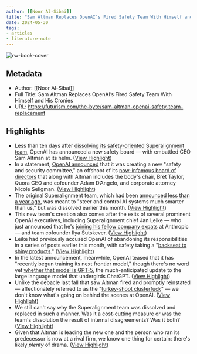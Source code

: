 ```yaml
---
author: [[Noor Al-Sibai]]
title: "Sam Altman Replaces OpenAI’s Fired Safety Team With Himself and His Cronies"
date: 2024-05-30
tags: 
- articles
- literature-note
---
```

![rw-book-cover](https://wp-assets.futurism.com/2024/05/sam-altman-openai-safety-team-replacement.jpg)

## Metadata
- Author: [[Noor Al-Sibai]]
- Full Title: Sam Altman Replaces OpenAI’s Fired Safety Team With Himself and His Cronies
- URL: https://futurism.com/the-byte/sam-altman-openai-safety-team-replacement

## Highlights
- Less than ten days after [dissolving its safety-oriented Superalignment team](https://www.wired.com/story/openai-superalignment-team-disbanded/), OpenAI has announced a new safety board — with embattled CEO Sam Altman at its helm. ([View Highlight](https://read.readwise.io/read/01hz2xxv0nvcvz1b182hnztx0k))
- In a statement, [OpenAI announced](https://openai.com/index/openai-board-forms-safety-and-security-committee/) that it was creating a new "safety and security committee," an offshoot of its [now-infamous board of directors](https://futurism.com/the-byte/openai-board-altman-history) that along with Altman includes the body's chair, Bret Taylor, Quora CEO and cofounder Adam D’Angelo, and corporate attorney Nicole Seligman. ([View Highlight](https://read.readwise.io/read/01hz2xy1094nev0g169d5jb4qv))
- The original Superalignment team, which had been [announced less than a year ago](https://openai.com/index/introducing-superalignment/), was meant to "steer and control AI systems much smarter than us," but was dissolved earlier this month. ([View Highlight](https://read.readwise.io/read/01hz2xy6x9c1mhh6m1e8fh0vw1))
- This new team's creation also comes after the exits of several prominent OpenAI executives, including Superalignment chief Jan Leike — who just announced that he's [joining his fellow company expats](https://x.com/janleike/status/1795497960509448617) at Anthropic — and team cofounder Ilya Sutskever. ([View Highlight](https://read.readwise.io/read/01hz2xyfy298ee4p8czepggn8v))
- Leike had previously accused OpenAI of abandoning its responsibilities in a series of posts earlier this month, with safety taking a "[backseat to shiny products](https://apnews.com/article/openai-jan-leike-safety-ilya-8a7ba341e06a66e9a7935bb06214edcb)." ([View Highlight](https://read.readwise.io/read/01hz2y016h40641zc4b21x59yd))
- In the latest announcement, meanwhile, OpenAI teased that it has "recently begun training its next frontier model," though there's no word yet [whether that model is GPT-5](https://www.theverge.com/2024/5/28/24166076/ready-for-gpt-5), the much-anticipated update to the large language model that undergirds ChatGPT. ([View Highlight](https://read.readwise.io/read/01hz2y05s5fpkw44whbd7sqm3j))
- Unlike the debacle last fall that saw Altman fired and promptly reinstated — affectionately referred to as the "[turkey-shoot clusterfuck](https://futurism.com/the-byte/microsoft-openai-drama-name)" — we don't know what's going on behind the scenes at OpenAI. ([View Highlight](https://read.readwise.io/read/01hz2y0e1kqpfqwdz8e22468t6))
- We still can't say why the Superalignment team was dissolved and replaced in such a manner. Was it a cost-cutting measure or was the team's dissolution the result of internal disagreements? Was it both? ([View Highlight](https://read.readwise.io/read/01hz2y0kqa5d2yna8ar8stkd5f))
- Given that Altman is leading the new one and the person who ran its predecessor is now at a rival firm, we know one thing for certain: there's likely *plenty* of drama. ([View Highlight](https://read.readwise.io/read/01hz2y0qx46maahg3b3p35gys9))
